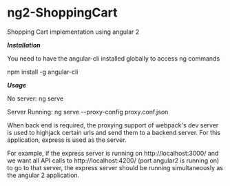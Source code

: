 # ng2-ShoppingCart
Shopping Cart implementation using angular 2

***Installation***

You need to have the angular-cli installed globally to access ng commands

npm install -g angular-cli

***Usage***

No server: ng serve

Server Running: ng serve --proxy-config proxy.conf.json

When back end is required, the proxying support of webpack's dev server is used to highjack certain urls and send them to a backend server. For this application, express is used as the server.

For example, if the express server is running on http://localhost:3000/ and we want all API calls to http://localhost:4200/ (port angular2 is running on) to go to that server, the express server should be running simultaneously as the angular 2 application.
